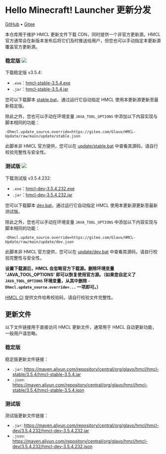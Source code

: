 # Hello Minecraft! Launcher 更新分发

[GitHub](https://github.com/Glavo/HMCL-Update) • [Gitee](https://gitee.com/Glavo/HMCL-Update)

本仓库用于维护 HMCL 更新文件下载 CDN，同时提供一个非官方更新源。HMCL 官方通常会在新版本发布后将它们及时推送给用户，但您也可以手动指定本更新源覆盖官方更新源。


### 稳定版 [![](https://img.shields.io/maven-central/v/org.glavo.hmcl/hmcl-stable?label=稳定版)](https://search.maven.org/artifact/org.glavo.hmcl/hmcl-stable/3.5.4/pom)

下载稳定版 v3.5.4:

* `.exe`：[hmcl-stable-3.5.4.exe](https://maven.aliyun.com/repository/central/org/glavo/hmcl/hmcl-stable/3.5.4/hmcl-stable-3.5.4.exe)
* `.jar`：[hmcl-stable-3.5.4.jar](https://maven.aliyun.com/repository/central/org/glavo/hmcl/hmcl-stable/3.5.4/hmcl-stable-3.5.4.jar)

您可以下载脚本 [stable.bat](https://gitee.com/Glavo/HMCL-Update/attach_files/957979/download/stable.bat)，通过运行它自动指定 HMCL 使用本更新源更新至最新稳定版。

除此之外，您也可以手动在环境变量 `JAVA_TOOL_OPTIONS` 中添加以下内容实现与脚本相同的功能：

```
-Dhmcl.update_source.override=https://gitee.com/Glavo/HMCL-Update/raw/main/update/stable.json
```

此脚本非 HMCL 官方提供，您可以在 [update/stable.bat](update/stable.bat) 中查看其源码，请自行校验完整性与安全性。

### 测试版 [![](https://img.shields.io/maven-central/v/org.glavo.hmcl/hmcl-dev?label=测试版)](https://search.maven.org/artifact/org.glavo.hmcl/hmcl-dev/3.5.4.232/pom)

下载测试版 v3.5.4.232:

* `.exe`：[hmcl-dev-3.5.4.232.exe](https://maven.aliyun.com/repository/central/org/glavo/hmcl/hmcl-dev/3.5.4.232/hmcl-dev-3.5.4.232.exe)
* `.jar`：[hmcl-dev-3.5.4.232.jar](https://maven.aliyun.com/repository/central/org/glavo/hmcl/hmcl-dev/3.5.4.232/hmcl-dev-3.5.4.232.jar)

您可以下载脚本 [dev.bat](https://gitee.com/Glavo/HMCL-Update/attach_files/957978/download/dev.bat)，通过运行它自动指定 HMCL 使用本更新源更新至最新测试版。

除此之外，您也可以手动在环境变量 `JAVA_TOOL_OPTIONS` 中添加以下内容实现与脚本相同的功能：

```
-Dhmcl.update_source.override=https://gitee.com/Glavo/HMCL-Update/raw/main/update/dev.json
```

此脚本非 HMCL 官方提供，您可以在 [update/dev.bat](update/dev.bat) 中查看其源码，请自行校验完整性与安全性。

**设置下载源后，HMCL 会忽略官方下载源。删除环境变量 'JAVA_TOOL_OPTIONS' 即可以恢复使用官方源。（如果您自定义了 `JAVA_TOOL_OPTIONS` 环境变量，从其中删除 `-Dhmcl.update_source.override=...` 一项即可。）**

[HMCL CI](https://ci.huangyuhui.net/) 提供文件哈希校验码，请自行校验文件完整性。
## 更新文件

以下文件链接用于直接访问 HMCL 更新文件，通常用于 HMCL 自动更新功能，一般用户请忽略。

### 稳定版

稳定版更新文件链接：

* `.jar`: https://maven.aliyun.com/repository/central/org/glavo/hmcl/hmcl-stable/3.5.4/hmcl-stable-3.5.4.jar
* `.json`: https://maven.aliyun.com/repository/central/org/glavo/hmcl/hmcl-stable/3.5.4/hmcl-stable-3.5.4.json

### 测试版

测试版更新文件链接：

* `.jar`: https://maven.aliyun.com/repository/central/org/glavo/hmcl/hmcl-dev/3.5.4.232/hmcl-dev-3.5.4.232.jar
* `.json`: https://maven.aliyun.com/repository/central/org/glavo/hmcl/hmcl-dev/3.5.4.232/hmcl-dev-3.5.4.232.json


